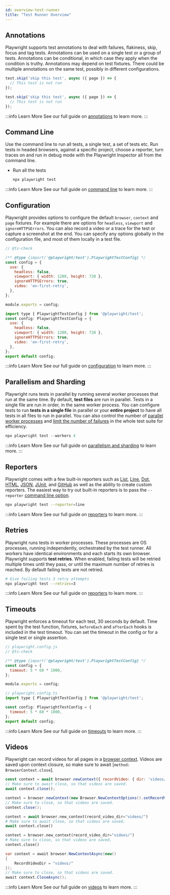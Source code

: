 ```yaml
---
id: overview-test-runner
title: "Test Runner Overview"
---
```


## Annotations

Playwright supports test annotations to deal with failures, flakiness, skip, focus and tag tests. Annotations can be used on a single test or a group of tests. Annotations can be conditional, in which case they apply when the condition is truthy. Annotations may depend on test fixtures. There could be multiple annotations on the same test, possibly in different configurations.

```js tab=js-js
test.skip('skip this test', async ({ page }) => {
  // This test is not run
});
```

```js tab=js-ts
test.skip('skip this test', async ({ page }) => {
  // This test is not run
});
```

:::info Learn More
See our full guide on [annotations](./test-annotations.md) to learn more.
:::

## Command Line

Use the command line to run all tests, a single test, a set of tests etc. Run tests in headed browsers, against a specific project, choose a reporter, turn traces on and run in debug mode with the Playwright Inspector all from the command line.

- Run all the tests
  ```bash
  npx playwright test
  ```

:::info Learn More
See our full guide on [command line](./test-cli.md) to learn more.
:::

## Configuration

Playwright provides options to configure the default `browser`, `context` and `page` fixtures. For example there are options for `headless`, `viewport` and `ignoreHTTPSErrors`. You can also record a video or a trace for the test or capture a screenshot at the end. You can specify any options globally in the configuration file, and most of them locally in a test file.

```js tab=js-js
// @ts-check

/** @type {import('@playwright/test').PlaywrightTestConfig} */
const config = {
  use: {
    headless: false,
    viewport: { width: 1280, height: 720 },
    ignoreHTTPSErrors: true,
    video: 'on-first-retry',
  },
};

module.exports = config;
```

```js tab=js-ts
import type { PlaywrightTestConfig } from '@playwright/test';
const config: PlaywrightTestConfig = {
  use: {
    headless: false,
    viewport: { width: 1280, height: 720 },
    ignoreHTTPSErrors: true,
    video: 'on-first-retry',
  },
};
export default config;
```

:::info Learn More
See our full guide on [configuration](./test-configuration.md) to learn more.
:::

## Parallelism and Sharding

Playwright runs tests in parallel by running several worker processes that run at the same time. By default, **test files** are run in parallel. Tests in a single file are run in order, in the same worker process. You can configure tests to run **tests in a single file** in parallel or your **entire project** to have all tests in all files to run in parallel. You can also control the number of [parallel worker processes](#limit-workers) and [limit the number of failures](#limit-failures-and-fail-fast) in the whole test suite for efficiency.

```js
npx playwright test --workers 4
```

:::info Learn More
See our full guide on [parallelism and sharding](./test-parallel.md) to learn more.
:::

## Reporters

Playwright comes with a few built-in reporters such as [List](./test-reporters.md#list-reporter), [Line](./test-reporters.md#line-reporter), [Dot](./test-reporters.md#dot-reporter), [HTML](./test-reporters.md#html-reporter), [JSON](./test-reporters.md#json-reporter), [JUnit](./test-reporters.md#junit-reporter), and [GitHub](./test-reporters.md#github-actions-annotations) as well as the ability to create custom reporters. The easiest way to try out built-in reporters is to pass the `--reporter` [command line option](./test-cli.md).


```bash
npx playwright test --reporter=line
```

:::info Learn More
See our full guide on [reporters](./test-reporters.md) to learn more.
:::

## Retries

Playwright runs tests in worker processes. These processes are OS processes, running independently, orchestrated by the test runner. All workers have identical environments and each starts its own browser. Playwright supports **test retries**. When enabled, failing tests will be retried multiple times until they pass, or until the maximum number of retries is reached. By default failing tests are not retried.


```bash
# Give failing tests 3 retry attempts
npx playwright test --retries=3
```

:::info Learn More
See our full guide on [reporters](./test-retries.md) to learn more.
:::

## Timeouts

Playwright enforces a timeout for each test, 30 seconds by default. Time spent by the test function, fixtures, `beforeEach` and `afterEach` hooks is included in the test timeout. You can set the timeout in the config or for a single test or single assertion.

```js tab=js-js
// playwright.config.js
// @ts-check

/** @type {import('@playwright/test').PlaywrightTestConfig} */
const config = {
  timeout: 5 * 60 * 1000,
};

module.exports = config;
```

```js tab=js-ts
// playwright.config.ts
import type { PlaywrightTestConfig } from '@playwright/test';

const config: PlaywrightTestConfig = {
  timeout: 5 * 60 * 1000,
};
export default config;
```

:::info Learn More
See our full guide on [timeouts](./test-timeouts.md) to learn more.
:::

## Videos

Playwright can record videos for all pages in a [browser context](./browser-contexts.md). Videos are saved upon context closure, so make sure to await [`method: BrowserContext.close`].

```js
const context = await browser.newContext({ recordVideo: { dir: 'videos/' } });
// Make sure to await close, so that videos are saved.
await context.close();
```

```java
context = browser.newContext(new Browser.NewContextOptions().setRecordVideoDir(Paths.get("videos/")));
// Make sure to close, so that videos are saved.
context.close();
```

```python async
context = await browser.new_context(record_video_dir="videos/")
# Make sure to await close, so that videos are saved.
await context.close()
```

```python sync
context = browser.new_context(record_video_dir="videos/")
# Make sure to close, so that videos are saved.
context.close()
```

```csharp
var context = await browser.NewContextAsync(new()
{
    RecordVideoDir = "videos/"
});
// Make sure to close, so that videos are saved.
await context.CloseAsync();
```

:::info Learn More
See our full guide on [videos](./videos.md) to learn more.
:::